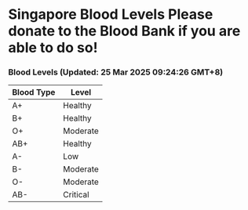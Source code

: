 Singapore Blood Levels
 Please donate to the Blood Bank if you are able to do so!
================================================================================================================================

### Blood Levels (Updated: 25 Mar 2025 09:24:26 GMT+8)
| Blood Type | Level     |
|------------|-----------|
| A+     | Healthy |
| B+     | Healthy |
| O+     | Moderate |
| AB+     | Healthy |
| A-     | Low |
| B-     | Moderate |
| O-     | Moderate |
| AB-     | Critical |
